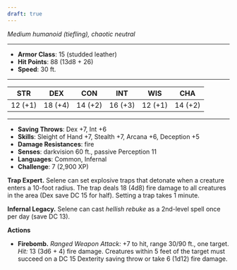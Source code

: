 ```yaml
---
draft: true
---
```


_Medium humanoid (tiefling), chaotic neutral_

---

- **Armor Class**: 15 (studded leather)
- **Hit Points**: 88 (13d8 + 26)
- **Speed**: 30 ft.

---

|STR|DEX|CON|INT|WIS|CHA|
|---|---|---|---|---|---|
|12 (+1)|18 (+4)|14 (+2)|16 (+3)|12 (+1)|14 (+2)|

---

- **Saving Throws**: Dex +7, Int +6
- **Skills**: Sleight of Hand +7, Stealth +7, Arcana +6, Deception +5
- **Damage Resistances**: fire
- **Senses**: darkvision 60 ft., passive Perception 11
- **Languages**: Common, Infernal
- **Challenge**: 7 (2,900 XP)

**Trap Expert.** Selene can set explosive traps that detonate when a creature enters a 10-foot radius. The trap deals 18 (4d8) fire damage to all creatures in the area (Dex save DC 15 for half). Setting a trap takes 1 minute.

**Infernal Legacy.** Selene can cast _hellish rebuke_ as a 2nd-level spell once per day (save DC 13).

**Actions**

- **Firebomb.** _Ranged Weapon Attack:_ +7 to hit, range 30/90 ft., one target. _Hit:_ 13 (3d6 + 4) fire damage. Creatures within 5 feet of the target must succeed on a DC 15 Dexterity saving throw or take 6 (1d12) fire damage.